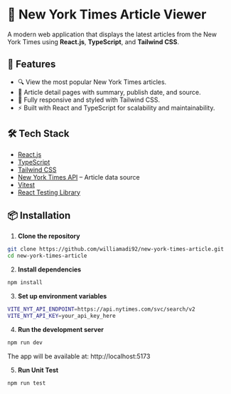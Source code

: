 # 📰 New York Times Article Viewer

A modern web application that displays the latest articles from the New York Times using **React.js**, **TypeScript**, and **Tailwind CSS**.

## 🚀 Features

- 🔍 View the most popular New York Times articles.
- 📄 Article detail pages with summary, publish date, and source.
- 🎨 Fully responsive and styled with Tailwind CSS.
- ⚡ Built with React and TypeScript for scalability and maintainability.

## 🛠️ Tech Stack

- [React.js](https://reactjs.org/)
- [TypeScript](https://www.typescriptlang.org/)
- [Tailwind CSS](https://tailwindcss.com/)
- [New York Times API](https://developer.nytimes.com/) – Article data source
- [Vitest](https://vitest.dev/)
- [React Testing Library](https://testing-library.com/docs/react-testing-library/intro/)

## 📦 Installation

1. **Clone the repository**

```bash
git clone https://github.com/williamadi92/new-york-times-article.git
cd new-york-times-article
```

2. **Install dependencies**

```bash
npm install
```

3. **Set up environment variables**

```bash
VITE_NYT_API_ENDPOINT=https://api.nytimes.com/svc/search/v2
VITE_NYT_API_KEY=your_api_key_here
```

4. **Run the development server**

```bash
npm run dev
```

The app will be available at: http://localhost:5173

5. **Run Unit Test**

```bash
npm run test
```
